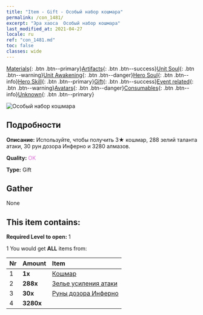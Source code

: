 ```yaml
---
title: "Item - Gift - Особый набор кошмара"
permalink: /con_1481/
excerpt: "Эра хаоса  Особый набор кошмара"
last_modified_at: 2021-04-27
locale: ru
ref: "con_1481.md"
toc: false
classes: wide
---
```

 [Materials](/ItemsRU/){: .btn .btn--primary}[Artifacts](/ItemsRU/Artifacts/){: .btn .btn--success}[Unit Soul](/ItemsRU/UnitSoul/){: .btn .btn--warning}[Unit Awakening](/ItemsRU/UnitAwakening/){: .btn .btn--danger}[Hero Soul](/ItemsRU/HeroSoul/){: .btn .btn--info}[Hero Skill](/ItemsRU/HeroSkill/){: .btn .btn--primary}[Gift](/ItemsRU/Gift/){: .btn .btn--success}[Event related](/ItemsRU/Events/){: .btn .btn--warning}[Avatars](/ItemsRU/Avatars/){: .btn .btn--danger}[Consumables](/ItemsRU/Consumables/){: .btn .btn--info}[Unknown](/ItemsRU/Unknown/){: .btn .btn--primary}

 ![Особый набор кошмара](/images/t/i_907095.png)

## Подробности
 **Описание:** Используйте, чтобы получить 3★ кошмар, 288 зелий таланта атаки, 30 рун дозора Инферно и 3280 алмазов.

 **Quality:** <span style="color: #DA70D6">OK</span>

 **Type:** Gift

## Gather

  None

## This item contains:

 **Required Level to open:** 1

 1 You would get **ALL** items  from:

  | Nr | Amount |     Item    |
  |:---|:-------|:------------|
  | 1 |  **1x** | [Кошмар](/ru/units/Nightmare/) |  | 
  | 2 |  **288x** | [Зелье усиления атаки](/ItemsRU/con_786/) |  | 
  | 3 |  **30x** | [Руны дозора Инферно](/ItemsRU/con_777/) |  | 
  | 4 |  **3280x** | <i class="fas fa-gem"/> |  | 
